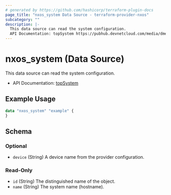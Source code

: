 ```yaml
---
# generated by https://github.com/hashicorp/terraform-plugin-docs
page_title: "nxos_system Data Source - terraform-provider-nxos"
subcategory: ""
description: |-
  This data source can read the system configuration.
  API Documentation: topSystem https://pubhub.devnetcloud.com/media/dme-docs-10-2-2/docs/System/top:System/
---
```


# nxos_system (Data Source)

This data source can read the system configuration.

- API Documentation: [topSystem](https://pubhub.devnetcloud.com/media/dme-docs-10-2-2/docs/System/top:System/)

## Example Usage

```terraform
data "nxos_system" "example" {
}
```

<!-- schema generated by tfplugindocs -->
## Schema

### Optional

- `device` (String) A device name from the provider configuration.

### Read-Only

- `id` (String) The distinguished name of the object.
- `name` (String) The system name (hostname).



